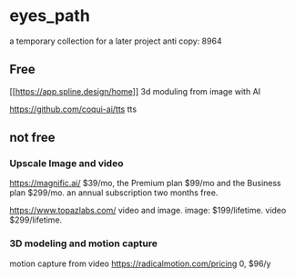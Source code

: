 # eyes_path
a temporary collection for a later project
anti copy: 8964
## Free

[[https://app.spline.design/home]] 3d moduling from image with AI

https://github.com/coqui-ai/tts tts

## not free
### Upscale Image and video
  
https://magnific.ai/   $39/mo, the Premium plan $99/mo and the Business plan $299/mo. an annual subscription two months free.

https://www.topazlabs.com/ video and image. image: $199/lifetime. video $299/lifetime. 

### 3D modeling and motion capture
  motion capture from video https://radicalmotion.com/pricing 0, $96/y
  
###
